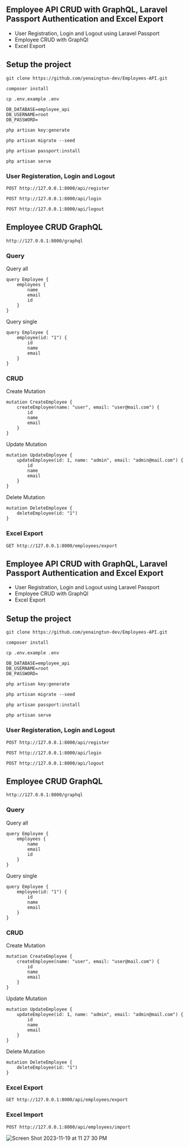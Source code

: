## Employee API CRUD with GraphQL, Laravel Passport Authentication and Excel Export

-   User Registration, Login and Logout using Laravel Passport
-   Employee CRUD with GraphQl
-   Excel Export

## Setup the project


```
git clone https://github.com/yenaingtun-dev/Employees-API.git
```

```
composer install
```

```
cp .env.example .env
```

```
DB_DATABASE=employee_api
DB_USERNAME=root
DB_PASSWORD=
```

```
php artisan key:generate
```

```
php artisan migrate --seed
```

```
php artisan passport:install
```

```
php artisan serve
```

### **User Registeration, Login and Logout**

```http
POST http://127.0.0.1:8000/api/register
```

```http
POST http://127.0.0.1:8000/api/login
```

```http
POST http://127.0.0.1:8000/api/logout
```

## **Employee CRUD GraphQL**


```
http://127.0.0.1:8000/graphql
```

### Query

Query all
```
query Employee {
    employees {
        name
        email
        id
    }
}
```

Query single
```
query Employee {
    employee(id: "1") {
        id
        name
        email
    }
}
```

### CRUD

Create Mutation
```
mutation CreateEmployee {
    createEmployee(name: "user", email: "user@mail.com") {
        id
        name
        email
    }
}
```

Update Mutation
```
mutation UpdateEmployee {
    updateEmployee(id: 1, name: "admin", email: "admin@mail.com") {
        id
        name
        email
    }
}

```

Delete Mutation
```
mutation DeleteEmployee {
    deleteEmployee(id: "1")
}

```

### **Excel Export**

```http
GET http://127.0.0.1:8000/employees/export
```
## Employee API CRUD with GraphQL, Laravel Passport Authentication and Excel Export

-   User Registration, Login and Logout using Laravel Passport
-   Employee CRUD with GraphQl
-   Excel Export

## Setup the project

```
git clone https://github.com/yenaingtun-dev/Employees-API.git
```

```
composer install
```

```
cp .env.example .env
```

```
DB_DATABASE=employee_api
DB_USERNAME=root
DB_PASSWORD=
```

```
php artisan key:generate
```

```
php artisan migrate --seed
```

```
php artisan passport:install
```

```
php artisan serve
```

### **User Registeration, Login and Logout**

```http
POST http://127.0.0.1:8000/api/register
```

```http
POST http://127.0.0.1:8000/api/login
```

```http
POST http://127.0.0.1:8000/api/logout
```

## **Employee CRUD GraphQL**


```
http://127.0.0.1:8000/graphql
```

### Query

Query all
```
query Employee {
    employees {
        name
        email
        id
    }
}
```

Query single
```
query Employee {
    employee(id: "1") {
        id
        name
        email
    }
}
```

### CRUD

Create Mutation
```
mutation CreateEmployee {
    createEmployee(name: "user", email: "user@mail.com") {
        id
        name
        email
    }
}
```

Update Mutation
```
mutation UpdateEmployee {
    updateEmployee(id: 1, name: "admin", email: "admin@mail.com") {
        id
        name
        email
    }
}

```

Delete Mutation
```
mutation DeleteEmployee {
    deleteEmployee(id: "1")
}

```

### **Excel Export**

```http
GET http://127.0.0.1:8000/api/employees/export
```

### **Excel Import**

```http
POST http://127.0.0.1:8000/api/employees/import
```


![Screen Shot 2023-11-19 at 11 27 30 PM](https://github.com/yenaingtun-dev/Employees-API/assets/59411234/511c32f0-82a3-44c7-bea0-9f473698cff0)
